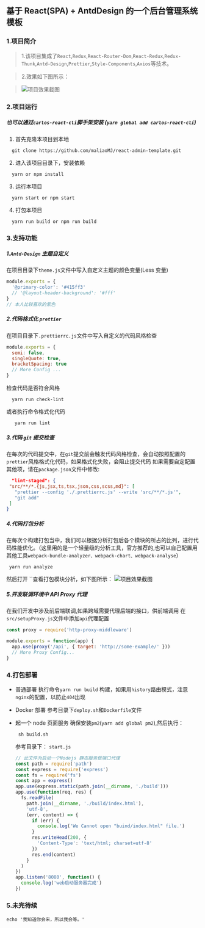 ## 基于 React(SPA) + AntdDesign 的一个后台管理系统模板

### 1.项目简介

> 1.该项目集成了`React`,`Redux`,`React-Router-Dom`,`React-Redux`,`Redux-Thunk`,`Antd-Design`,`Prettier`,`Style-Components`,`Axios`等技术。

> 2.效果如下图所示：

> ![项目效果截图](https://github.com/maliaoMJ/react-admin-template/blob/master/demos/11.png)

### 2.项目运行

##### 也可以通过`carlos-react-cli`脚手架安装 (`yarn global add carlos-react-cli`)

1. 首先克隆本项目到本地

```shell
  git clone https://github.com/maliaoMJ/react-admin-template.git
```

2.  进入该项目目录下，安装依赖

```shell
  yarn or npm install
```

3. 运行本项目

```shell
  yarn start or npm start
```

4.  打包本项目

```shell
  yarn run build or npm run build
```

### 3.支持功能

##### 1.`Antd-Design` 主题自定义

在项目目录下`theme.js`文件中写入自定义主题的颜色变量(Less 变量)

```javascript
module.exports = {
  '@primary-color': '#415ff3'
  // '@layout-header-background': '#fff'
}
// 本人比较喜欢的紫色
```

##### 2.代码格式化 `prettier`

在项目目录下`.prettierrc.js`文件中写入自定义的代码风格检查

```javascript
module.exports = {
  semi: false,
  singleQuote: true,
  bracketSpacing: true
  // More Config ...
}
```

检查代码是否符合风格

```shell
  yarn run check-lint
```

或者执行命令格式化代码

```shell
   yarn run lint
```

##### 3.代码 `git` 提交检查

在每次的代码提交中，在`git`提交前会触发代码风格检查，会自动按照配置的`prettier`风格格式化代码，如果格式化失败，会阻止提交代码
如果需要自定配置其他项，请在`package.json`文件中修改:

```json
  "lint-staged": {
 "src/**/*.{js,jsx,ts,tsx,json,css,scss,md}": [
   "prettier --config './.prettierrc.js' --write 'src/**/*.js'",
   "git add"
 ]
}
```

##### 4.代码打包分析

在每次个构建打包当中，我们可以根据分析打包后各个模块的所占的比列，进行代码性能优化。（这里用的是一个轻量级的分析工具，官方推荐的,也可以自己配置用其他工具`webpack-bundle-analyzer、webpack-chart、webpack-analyse`）

```shell
 yarn run analyze
```

然后打开 ``查看打包模块分析，如下图所示：
![项目效果截图](https://github.com/maliaoMJ/react-admin-template/blob/master/demos/22.png)

##### 5.开发联调环境中 API Proxy 代理

在我们开发中涉及前后端联调,如果跨域需要代理后端的接口，供前端调用
在`src/setupProxy.js`文件中添加`api`代理配置

```javascript
const proxy = require('http-proxy-middleware')

module.exports = function(app) {
  app.use(proxy('/api', { target: 'http://some-example/' }))
  // More Proxy Config...
}
```

### 4.打包部署

- 普通部署
  执行命令`yarn run build` 构建，如果用`history`路由模式，注意`nginx`的配置，以防止`404`出现
- Docker 部署
  参考目录下`deploy.sh`和`Dockerfile`文件
- 起一个 node 页面服务
  确保安装`pm2`(`yarn add global pm2`),然后执行：

  ```
   sh build.sh
  ```

  参考目录下： `start.js`

  ```javascript
  // 此文件为启动一个Nodejs 静态服务做端口代理
  const path = require('path')
  const express = require('express')
  const fs = require('fs')
  const app = express()
  app.use(express.static(path.join(__dirname, './build')))
  app.use(function(req, res) {
    fs.readFile(
      path.join(__dirname, './build/index.html'),
      'utf-8',
      (err, content) => {
        if (err) {
          console.log('We Cannot open "buind/index.html" file.')
        }
        res.writeHead(200, {
          'Content-Type': 'text/html; charset=utf-8'
        })
        res.end(content)
      }
    )
  })
  app.listen('8080', function() {
    console.log('web启动服务器完成')
  })
  ```

### 5.未完待续

```shell
echo '我知道你会来，所以我会等。'
```
